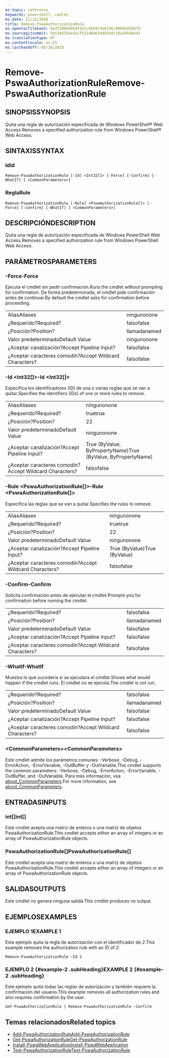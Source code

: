 ```yaml
---
ms.topic: reference
keywords: powershell, cmdlet
ms.date: 12/12/2016
title: Remove-PswaAuthorizationRule
ms.openlocfilehash: 6a3720bb9b8df3e1c6bb9f4a6196c9868b85b67d
ms.sourcegitcommit: 54534635eedacf531d8d6344019dc16a50b8b441
ms.translationtype: HT
ms.contentlocale: es-ES
ms.lasthandoff: 05/16/2018
---
```

# <a name="remove-pswaauthorizationrule"></a><span data-ttu-id="d18fd-103">Remove-PswaAuthorizationRule</span><span class="sxs-lookup"><span data-stu-id="d18fd-103">Remove-PswaAuthorizationRule</span></span>

## <a name="synopsis"></a><span data-ttu-id="d18fd-104">SINOPSIS</span><span class="sxs-lookup"><span data-stu-id="d18fd-104">SYNOPSIS</span></span>

<span data-ttu-id="d18fd-105">Quita una regla de autorización especificada de Windows PowerShell® Web Access.</span><span class="sxs-lookup"><span data-stu-id="d18fd-105">Removes a specified authorization rule from Windows PowerShell® Web Access.</span></span>

## <a name="syntax"></a><span data-ttu-id="d18fd-106">SINTAXIS</span><span class="sxs-lookup"><span data-stu-id="d18fd-106">SYNTAX</span></span>

### <a name="id"></a><span data-ttu-id="d18fd-107">Id</span><span class="sxs-lookup"><span data-stu-id="d18fd-107">Id</span></span>
```
Remove-PswaAuthorizationRule [-Id] <Int32[]> [-Force] [-Confirm] [-WhatIf] [ <CommonParameters>]
```

### <a name="rule"></a><span data-ttu-id="d18fd-108">Regla</span><span class="sxs-lookup"><span data-stu-id="d18fd-108">Rule</span></span>
```
Remove-PswaAuthorizationRule [-Rule] <PswaAuthorizationRule[]> [-Force] [-Confirm] [-WhatIf] [ <CommonParameters>]
```

## <a name="description"></a><span data-ttu-id="d18fd-109">DESCRIPCIÓN</span><span class="sxs-lookup"><span data-stu-id="d18fd-109">DESCRIPTION</span></span>

<span data-ttu-id="d18fd-110">Quita una regla de autorización especificada de Windows PowerShell Web Access.</span><span class="sxs-lookup"><span data-stu-id="d18fd-110">Removes a specified authorization rule from Windows PowerShell Web Access.</span></span>

## <a name="parameters"></a><span data-ttu-id="d18fd-111">PARÁMETROS</span><span class="sxs-lookup"><span data-stu-id="d18fd-111">PARAMETERS</span></span>

### <a name="-force"></a><span data-ttu-id="d18fd-112">-Force</span><span class="sxs-lookup"><span data-stu-id="d18fd-112">-Force</span></span>

<span data-ttu-id="d18fd-113">Ejecuta el cmdlet sin pedir confirmación.</span><span class="sxs-lookup"><span data-stu-id="d18fd-113">Runs the cmdlet without prompting for confirmation.</span></span> <span data-ttu-id="d18fd-114">De forma predeterminada, el cmdlet pide confirmación antes de continuar.</span><span class="sxs-lookup"><span data-stu-id="d18fd-114">By default the cmdlet asks for confirmation before proceeding.</span></span>

|||
|-|-|
| <span data-ttu-id="d18fd-115">Alias</span><span class="sxs-lookup"><span data-stu-id="d18fd-115">Aliases</span></span>                              | <span data-ttu-id="d18fd-116">ninguno</span><span class="sxs-lookup"><span data-stu-id="d18fd-116">none</span></span>                                 |
| <span data-ttu-id="d18fd-117">¿Requerido?</span><span class="sxs-lookup"><span data-stu-id="d18fd-117">Required?</span></span>                            | <span data-ttu-id="d18fd-118">falso</span><span class="sxs-lookup"><span data-stu-id="d18fd-118">false</span></span>                                |
| <span data-ttu-id="d18fd-119">¿Posición?</span><span class="sxs-lookup"><span data-stu-id="d18fd-119">Position?</span></span>                            | <span data-ttu-id="d18fd-120">llamada</span><span class="sxs-lookup"><span data-stu-id="d18fd-120">named</span></span>                                |
| <span data-ttu-id="d18fd-121">Valor predeterminado</span><span class="sxs-lookup"><span data-stu-id="d18fd-121">Default Value</span></span>                        | <span data-ttu-id="d18fd-122">ninguno</span><span class="sxs-lookup"><span data-stu-id="d18fd-122">none</span></span>                                 |
| <span data-ttu-id="d18fd-123">¿Aceptar canalización?</span><span class="sxs-lookup"><span data-stu-id="d18fd-123">Accept Pipeline Input?</span></span>               | <span data-ttu-id="d18fd-124">falso</span><span class="sxs-lookup"><span data-stu-id="d18fd-124">false</span></span>                                |
| <span data-ttu-id="d18fd-125">¿Aceptar caracteres comodín?</span><span class="sxs-lookup"><span data-stu-id="d18fd-125">Accept Wildcard Characters?</span></span>          | <span data-ttu-id="d18fd-126">falso</span><span class="sxs-lookup"><span data-stu-id="d18fd-126">false</span></span>                                |

### <a name="-id-ltint32gt"></a><span data-ttu-id="d18fd-127">-Id &lt;Int32\[\]&gt;</span><span class="sxs-lookup"><span data-stu-id="d18fd-127">-Id &lt;Int32\[\]&gt;</span></span>

<span data-ttu-id="d18fd-128">Especifica los identificadores (ID) de una o varias reglas que se van a quitar.</span><span class="sxs-lookup"><span data-stu-id="d18fd-128">Specifies the identifiers (IDs) of one or more rules to remove.</span></span>

|||
|-|-|
| <span data-ttu-id="d18fd-129">Alias</span><span class="sxs-lookup"><span data-stu-id="d18fd-129">Aliases</span></span>                              | <span data-ttu-id="d18fd-130">ninguno</span><span class="sxs-lookup"><span data-stu-id="d18fd-130">none</span></span>                                 |
| <span data-ttu-id="d18fd-131">¿Requerido?</span><span class="sxs-lookup"><span data-stu-id="d18fd-131">Required?</span></span>                            | <span data-ttu-id="d18fd-132">true</span><span class="sxs-lookup"><span data-stu-id="d18fd-132">true</span></span>                                 |
| <span data-ttu-id="d18fd-133">¿Posición?</span><span class="sxs-lookup"><span data-stu-id="d18fd-133">Position?</span></span>                            | <span data-ttu-id="d18fd-134">2</span><span class="sxs-lookup"><span data-stu-id="d18fd-134">2</span></span>                                    |
| <span data-ttu-id="d18fd-135">Valor predeterminado</span><span class="sxs-lookup"><span data-stu-id="d18fd-135">Default Value</span></span>                        | <span data-ttu-id="d18fd-136">ninguno</span><span class="sxs-lookup"><span data-stu-id="d18fd-136">none</span></span>                                 |
| <span data-ttu-id="d18fd-137">¿Aceptar canalización?</span><span class="sxs-lookup"><span data-stu-id="d18fd-137">Accept Pipeline Input?</span></span>               | <span data-ttu-id="d18fd-138">True (ByValue, ByPropertyName)</span><span class="sxs-lookup"><span data-stu-id="d18fd-138">True (ByValue, ByPropertyName)</span></span>       |
| <span data-ttu-id="d18fd-139">¿Aceptar caracteres comodín?</span><span class="sxs-lookup"><span data-stu-id="d18fd-139">Accept Wildcard Characters?</span></span>          | <span data-ttu-id="d18fd-140">falso</span><span class="sxs-lookup"><span data-stu-id="d18fd-140">false</span></span>                                |

### <a name="-rule-ltpswaauthorizationrulegt"></a><span data-ttu-id="d18fd-141">-Rule &lt;PswaAuthorizationRule\[\]&gt;</span><span class="sxs-lookup"><span data-stu-id="d18fd-141">-Rule &lt;PswaAuthorizationRule\[\]&gt;</span></span>

<span data-ttu-id="d18fd-142">Especifica las reglas que se van a quitar.</span><span class="sxs-lookup"><span data-stu-id="d18fd-142">Specifies the rules to remove.</span></span>

|||
|-|-|
| <span data-ttu-id="d18fd-143">Alias</span><span class="sxs-lookup"><span data-stu-id="d18fd-143">Aliases</span></span>                              | <span data-ttu-id="d18fd-144">ninguno</span><span class="sxs-lookup"><span data-stu-id="d18fd-144">none</span></span>                                 |
| <span data-ttu-id="d18fd-145">¿Requerido?</span><span class="sxs-lookup"><span data-stu-id="d18fd-145">Required?</span></span>                            | <span data-ttu-id="d18fd-146">true</span><span class="sxs-lookup"><span data-stu-id="d18fd-146">true</span></span>                                 |
| <span data-ttu-id="d18fd-147">¿Posición?</span><span class="sxs-lookup"><span data-stu-id="d18fd-147">Position?</span></span>                            | <span data-ttu-id="d18fd-148">2</span><span class="sxs-lookup"><span data-stu-id="d18fd-148">2</span></span>                                    |
| <span data-ttu-id="d18fd-149">Valor predeterminado</span><span class="sxs-lookup"><span data-stu-id="d18fd-149">Default Value</span></span>                        | <span data-ttu-id="d18fd-150">ninguno</span><span class="sxs-lookup"><span data-stu-id="d18fd-150">none</span></span>                                 |
| <span data-ttu-id="d18fd-151">¿Aceptar canalización?</span><span class="sxs-lookup"><span data-stu-id="d18fd-151">Accept Pipeline Input?</span></span>               | <span data-ttu-id="d18fd-152">True (ByValue)</span><span class="sxs-lookup"><span data-stu-id="d18fd-152">True (ByValue)</span></span>                       |
| <span data-ttu-id="d18fd-153">¿Aceptar caracteres comodín?</span><span class="sxs-lookup"><span data-stu-id="d18fd-153">Accept Wildcard Characters?</span></span>          | <span data-ttu-id="d18fd-154">falso</span><span class="sxs-lookup"><span data-stu-id="d18fd-154">false</span></span>                                |

### <a name="-confirm"></a><span data-ttu-id="d18fd-155">-Confirm</span><span class="sxs-lookup"><span data-stu-id="d18fd-155">-Confirm</span></span>

<span data-ttu-id="d18fd-156">Solicita confirmación antes de ejecutar el cmdlet.</span><span class="sxs-lookup"><span data-stu-id="d18fd-156">Prompts you for confirmation before running the cmdlet.</span></span>

|||
|-|-|
| <span data-ttu-id="d18fd-157">¿Requerido?</span><span class="sxs-lookup"><span data-stu-id="d18fd-157">Required?</span></span>                            | <span data-ttu-id="d18fd-158">falso</span><span class="sxs-lookup"><span data-stu-id="d18fd-158">false</span></span>                                |
| <span data-ttu-id="d18fd-159">¿Posición?</span><span class="sxs-lookup"><span data-stu-id="d18fd-159">Position?</span></span>                            | <span data-ttu-id="d18fd-160">llamada</span><span class="sxs-lookup"><span data-stu-id="d18fd-160">named</span></span>                                |
| <span data-ttu-id="d18fd-161">Valor predeterminado</span><span class="sxs-lookup"><span data-stu-id="d18fd-161">Default Value</span></span>                        | <span data-ttu-id="d18fd-162">falso</span><span class="sxs-lookup"><span data-stu-id="d18fd-162">false</span></span>                                |
| <span data-ttu-id="d18fd-163">¿Aceptar canalización?</span><span class="sxs-lookup"><span data-stu-id="d18fd-163">Accept Pipeline Input?</span></span>               | <span data-ttu-id="d18fd-164">falso</span><span class="sxs-lookup"><span data-stu-id="d18fd-164">false</span></span>                                |
| <span data-ttu-id="d18fd-165">¿Aceptar caracteres comodín?</span><span class="sxs-lookup"><span data-stu-id="d18fd-165">Accept Wildcard Characters?</span></span>          | <span data-ttu-id="d18fd-166">falso</span><span class="sxs-lookup"><span data-stu-id="d18fd-166">false</span></span>                                |

### <a name="-whatif"></a><span data-ttu-id="d18fd-167">-WhatIf</span><span class="sxs-lookup"><span data-stu-id="d18fd-167">-WhatIf</span></span>

<span data-ttu-id="d18fd-168">Muestra lo que sucedería si se ejecutara el cmdlet.</span><span class="sxs-lookup"><span data-stu-id="d18fd-168">Shows what would happen if the cmdlet runs.</span></span> <span data-ttu-id="d18fd-169">El cmdlet no se ejecuta.</span><span class="sxs-lookup"><span data-stu-id="d18fd-169">The cmdlet is not run.</span></span>

|||
|-|-|
| <span data-ttu-id="d18fd-170">¿Requerido?</span><span class="sxs-lookup"><span data-stu-id="d18fd-170">Required?</span></span>                            | <span data-ttu-id="d18fd-171">falso</span><span class="sxs-lookup"><span data-stu-id="d18fd-171">false</span></span>                                |
| <span data-ttu-id="d18fd-172">¿Posición?</span><span class="sxs-lookup"><span data-stu-id="d18fd-172">Position?</span></span>                            | <span data-ttu-id="d18fd-173">llamada</span><span class="sxs-lookup"><span data-stu-id="d18fd-173">named</span></span>                                |
| <span data-ttu-id="d18fd-174">Valor predeterminado</span><span class="sxs-lookup"><span data-stu-id="d18fd-174">Default Value</span></span>                        | <span data-ttu-id="d18fd-175">falso</span><span class="sxs-lookup"><span data-stu-id="d18fd-175">false</span></span>                                |
| <span data-ttu-id="d18fd-176">¿Aceptar canalización?</span><span class="sxs-lookup"><span data-stu-id="d18fd-176">Accept Pipeline Input?</span></span>               | <span data-ttu-id="d18fd-177">falso</span><span class="sxs-lookup"><span data-stu-id="d18fd-177">false</span></span>                                |
| <span data-ttu-id="d18fd-178">¿Aceptar caracteres comodín?</span><span class="sxs-lookup"><span data-stu-id="d18fd-178">Accept Wildcard Characters?</span></span>          | <span data-ttu-id="d18fd-179">falso</span><span class="sxs-lookup"><span data-stu-id="d18fd-179">false</span></span>                                |

### <a name="ltcommonparametersgt"></a><span data-ttu-id="d18fd-180">&lt;CommonParameters&gt;</span><span class="sxs-lookup"><span data-stu-id="d18fd-180">&lt;CommonParameters&gt;</span></span>

<span data-ttu-id="d18fd-181">Este cmdlet admite los parámetros comunes: -Verbose, -Debug, -ErrorAction, -ErrorVariable, -OutBuffer y -OutVariable.</span><span class="sxs-lookup"><span data-stu-id="d18fd-181">This cmdlet supports the common parameters: -Verbose, -Debug, -ErrorAction, -ErrorVariable, -OutBuffer, and -OutVariable.</span></span>
<span data-ttu-id="d18fd-182">Para más información, vea [about_CommonParameters](http://go.microsoft.com/fwlink/p/?LinkID=113216).</span><span class="sxs-lookup"><span data-stu-id="d18fd-182">For more information, see [about_CommonParameters](http://go.microsoft.com/fwlink/p/?LinkID=113216).</span></span>

## <a name="inputs"></a><span data-ttu-id="d18fd-183">ENTRADAS</span><span class="sxs-lookup"><span data-stu-id="d18fd-183">INPUTS</span></span>

### <a name="int"></a><span data-ttu-id="d18fd-184">int\[\]</span><span class="sxs-lookup"><span data-stu-id="d18fd-184">int\[\]</span></span>

<span data-ttu-id="d18fd-185">Este cmdlet acepta una matriz de enteros o una matriz de objetos PswaAuthorizationRule.</span><span class="sxs-lookup"><span data-stu-id="d18fd-185">This cmdlet accepts either an array of integers or an array of PswaAuthorizationRule objects.</span></span>

### <a name="pswaauthorizationrule"></a><span data-ttu-id="d18fd-186">PswaAuthorizationRule\[\]</span><span class="sxs-lookup"><span data-stu-id="d18fd-186">PswaAuthorizationRule\[\]</span></span>

<span data-ttu-id="d18fd-187">Este cmdlet acepta una matriz de enteros o una matriz de objetos PswaAuthorizationRule.</span><span class="sxs-lookup"><span data-stu-id="d18fd-187">This cmdlet accepts either an array of integers or an array of PswaAuthorizationRule objects.</span></span>

## <a name="outputs"></a><span data-ttu-id="d18fd-188">SALIDAS</span><span class="sxs-lookup"><span data-stu-id="d18fd-188">OUTPUTS</span></span>

<span data-ttu-id="d18fd-189">Este cmdlet no genera ninguna salida.</span><span class="sxs-lookup"><span data-stu-id="d18fd-189">This cmdlet produces no output.</span></span>

## <a name="examples"></a><span data-ttu-id="d18fd-190">EJEMPLOS</span><span class="sxs-lookup"><span data-stu-id="d18fd-190">EXAMPLES</span></span>

### <a name="example-1"></a><span data-ttu-id="d18fd-191">EJEMPLO 1</span><span class="sxs-lookup"><span data-stu-id="d18fd-191">EXAMPLE 1</span></span>

<span data-ttu-id="d18fd-192">Este ejemplo quita la regla de autorización con el identificador de *2*.</span><span class="sxs-lookup"><span data-stu-id="d18fd-192">This example removes the authorization rule with an ID of *2*.</span></span>

```
Remove-PswaAuthorizationRule –Id 2
```

### <a name="example-2-example-2-subheading"></a><span data-ttu-id="d18fd-193">EJEMPLO 2 {#example-2 .subHeading}</span><span class="sxs-lookup"><span data-stu-id="d18fd-193">EXAMPLE 2 {#example-2 .subHeading}</span></span>

<span data-ttu-id="d18fd-194">Este ejemplo quita todas las reglas de autorización y también requiere la confirmación del usuario.</span><span class="sxs-lookup"><span data-stu-id="d18fd-194">This example removes all authorization rules and also requires confirmation by the user.</span></span>

```
Get-PswaAuthorizationRule | Remove-PswaAuthorizationRule -Confirm
```

## <a name="related-topics"></a><span data-ttu-id="d18fd-195">Temas relacionados</span><span class="sxs-lookup"><span data-stu-id="d18fd-195">Related topics</span></span>

- [<span data-ttu-id="d18fd-196">Add-PswaAuthorizationRule</span><span class="sxs-lookup"><span data-stu-id="d18fd-196">Add-PswaAuthorizationRule</span></span>](add-pswaauthorizationrule.md)
- [<span data-ttu-id="d18fd-197">Get-PswaAuthorizationRule</span><span class="sxs-lookup"><span data-stu-id="d18fd-197">Get-PswaAuthorizationRule</span></span>](get-pswaauthorizationrule.md)
- [<span data-ttu-id="d18fd-198">Install-PswaWebApplication</span><span class="sxs-lookup"><span data-stu-id="d18fd-198">Install-PswaWebApplication</span></span>](install-pswawebapplication.md)
- [<span data-ttu-id="d18fd-199">Test-PswaAuthorizationRule</span><span class="sxs-lookup"><span data-stu-id="d18fd-199">Test-PswaAuthorizationRule</span></span>](test-pswaauthorizationrule.md)